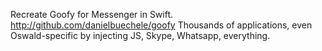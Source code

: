 Recreate Goofy for Messenger in Swift. http://github.com/danielbuechele/goofy Thousands of applications, even Oswald-specific by injecting JS, Skype, Whatsapp, everything.